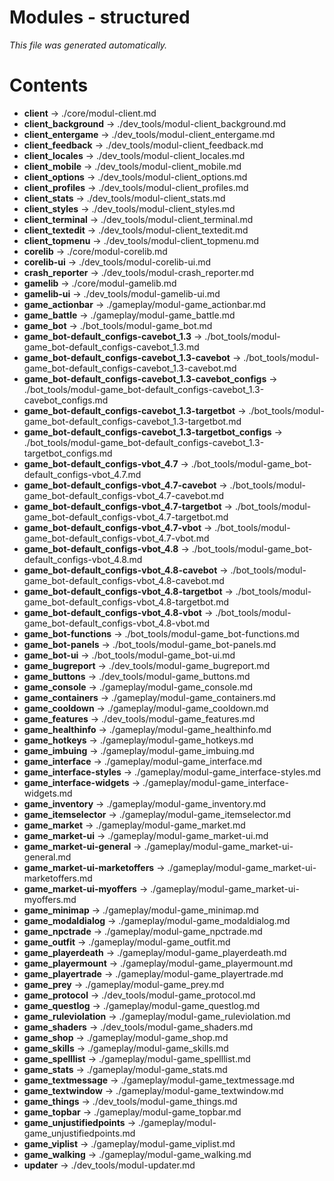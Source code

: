 ﻿# Modules - structured
*This file was generated automatically.*
# Contents
- **client** -> ./core/modul-client.md
- **client_background** -> ./dev_tools/modul-client_background.md
- **client_entergame** -> ./dev_tools/modul-client_entergame.md
- **client_feedback** -> ./dev_tools/modul-client_feedback.md
- **client_locales** -> ./dev_tools/modul-client_locales.md
- **client_mobile** -> ./dev_tools/modul-client_mobile.md
- **client_options** -> ./dev_tools/modul-client_options.md
- **client_profiles** -> ./dev_tools/modul-client_profiles.md
- **client_stats** -> ./dev_tools/modul-client_stats.md
- **client_styles** -> ./dev_tools/modul-client_styles.md
- **client_terminal** -> ./dev_tools/modul-client_terminal.md
- **client_textedit** -> ./dev_tools/modul-client_textedit.md
- **client_topmenu** -> ./dev_tools/modul-client_topmenu.md
- **corelib** -> ./core/modul-corelib.md
- **corelib-ui** -> ./dev_tools/modul-corelib-ui.md
- **crash_reporter** -> ./dev_tools/modul-crash_reporter.md
- **gamelib** -> ./core/modul-gamelib.md
- **gamelib-ui** -> ./dev_tools/modul-gamelib-ui.md
- **game_actionbar** -> ./gameplay/modul-game_actionbar.md
- **game_battle** -> ./gameplay/modul-game_battle.md
- **game_bot** -> ./bot_tools/modul-game_bot.md
- **game_bot-default_configs-cavebot_1.3** -> ./bot_tools/modul-game_bot-default_configs-cavebot_1.3.md
- **game_bot-default_configs-cavebot_1.3-cavebot** -> ./bot_tools/modul-game_bot-default_configs-cavebot_1.3-cavebot.md
- **game_bot-default_configs-cavebot_1.3-cavebot_configs** -> ./bot_tools/modul-game_bot-default_configs-cavebot_1.3-cavebot_configs.md
- **game_bot-default_configs-cavebot_1.3-targetbot** -> ./bot_tools/modul-game_bot-default_configs-cavebot_1.3-targetbot.md
- **game_bot-default_configs-cavebot_1.3-targetbot_configs** -> ./bot_tools/modul-game_bot-default_configs-cavebot_1.3-targetbot_configs.md
- **game_bot-default_configs-vbot_4.7** -> ./bot_tools/modul-game_bot-default_configs-vbot_4.7.md
- **game_bot-default_configs-vbot_4.7-cavebot** -> ./bot_tools/modul-game_bot-default_configs-vbot_4.7-cavebot.md
- **game_bot-default_configs-vbot_4.7-targetbot** -> ./bot_tools/modul-game_bot-default_configs-vbot_4.7-targetbot.md
- **game_bot-default_configs-vbot_4.7-vbot** -> ./bot_tools/modul-game_bot-default_configs-vbot_4.7-vbot.md
- **game_bot-default_configs-vbot_4.8** -> ./bot_tools/modul-game_bot-default_configs-vbot_4.8.md
- **game_bot-default_configs-vbot_4.8-cavebot** -> ./bot_tools/modul-game_bot-default_configs-vbot_4.8-cavebot.md
- **game_bot-default_configs-vbot_4.8-targetbot** -> ./bot_tools/modul-game_bot-default_configs-vbot_4.8-targetbot.md
- **game_bot-default_configs-vbot_4.8-vbot** -> ./bot_tools/modul-game_bot-default_configs-vbot_4.8-vbot.md
- **game_bot-functions** -> ./bot_tools/modul-game_bot-functions.md
- **game_bot-panels** -> ./bot_tools/modul-game_bot-panels.md
- **game_bot-ui** -> ./bot_tools/modul-game_bot-ui.md
- **game_bugreport** -> ./dev_tools/modul-game_bugreport.md
- **game_buttons** -> ./dev_tools/modul-game_buttons.md
- **game_console** -> ./gameplay/modul-game_console.md
- **game_containers** -> ./gameplay/modul-game_containers.md
- **game_cooldown** -> ./gameplay/modul-game_cooldown.md
- **game_features** -> ./dev_tools/modul-game_features.md
- **game_healthinfo** -> ./gameplay/modul-game_healthinfo.md
- **game_hotkeys** -> ./gameplay/modul-game_hotkeys.md
- **game_imbuing** -> ./gameplay/modul-game_imbuing.md
- **game_interface** -> ./gameplay/modul-game_interface.md
- **game_interface-styles** -> ./gameplay/modul-game_interface-styles.md
- **game_interface-widgets** -> ./gameplay/modul-game_interface-widgets.md
- **game_inventory** -> ./gameplay/modul-game_inventory.md
- **game_itemselector** -> ./gameplay/modul-game_itemselector.md
- **game_market** -> ./gameplay/modul-game_market.md
- **game_market-ui** -> ./gameplay/modul-game_market-ui.md
- **game_market-ui-general** -> ./gameplay/modul-game_market-ui-general.md
- **game_market-ui-marketoffers** -> ./gameplay/modul-game_market-ui-marketoffers.md
- **game_market-ui-myoffers** -> ./gameplay/modul-game_market-ui-myoffers.md
- **game_minimap** -> ./gameplay/modul-game_minimap.md
- **game_modaldialog** -> ./gameplay/modul-game_modaldialog.md
- **game_npctrade** -> ./gameplay/modul-game_npctrade.md
- **game_outfit** -> ./gameplay/modul-game_outfit.md
- **game_playerdeath** -> ./gameplay/modul-game_playerdeath.md
- **game_playermount** -> ./gameplay/modul-game_playermount.md
- **game_playertrade** -> ./gameplay/modul-game_playertrade.md
- **game_prey** -> ./gameplay/modul-game_prey.md
- **game_protocol** -> ./dev_tools/modul-game_protocol.md
- **game_questlog** -> ./gameplay/modul-game_questlog.md
- **game_ruleviolation** -> ./gameplay/modul-game_ruleviolation.md
- **game_shaders** -> ./dev_tools/modul-game_shaders.md
- **game_shop** -> ./gameplay/modul-game_shop.md
- **game_skills** -> ./gameplay/modul-game_skills.md
- **game_spelllist** -> ./gameplay/modul-game_spelllist.md
- **game_stats** -> ./gameplay/modul-game_stats.md
- **game_textmessage** -> ./gameplay/modul-game_textmessage.md
- **game_textwindow** -> ./gameplay/modul-game_textwindow.md
- **game_things** -> ./dev_tools/modul-game_things.md
- **game_topbar** -> ./gameplay/modul-game_topbar.md
- **game_unjustifiedpoints** -> ./gameplay/modul-game_unjustifiedpoints.md
- **game_viplist** -> ./gameplay/modul-game_viplist.md
- **game_walking** -> ./gameplay/modul-game_walking.md
- **updater** -> ./dev_tools/modul-updater.md

